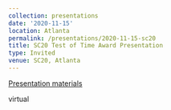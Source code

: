 ```yaml
---
collection: presentations
date: '2020-11-15'
location: Atlanta
permalink: /presentations/2020-11-15-sc20
title: SC20 Test of Time Award Presentation
type: Invited
venue: SC20, Atlanta
---
```


[Presentation materials](https://youtu.be/jaF2gUTgME4)

virtual
